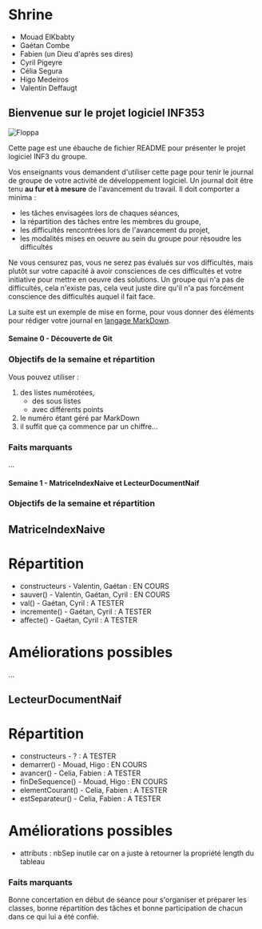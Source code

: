 # Shrine #

* Mouad ElKbabty
* Gaétan Combe
* Fabien (un Dieu d'après ses dires)
* Cyril Pigeyre
* Célia Segura
* Higo Medeiros
* Valentin Deffaugt

## Bienvenue sur le projet logiciel INF353

![Floppa](https://i.imgur.com/sW754gk.jpg)

Cette page est une ébauche de fichier README pour présenter le projet logiciel INF3 du groupe.

Vos enseignants vous demandent d'utiliser cette page pour tenir le journal de groupe de votre activité de développement logiciel. 
Un journal doit être tenu **au fur et à mesure** de l'avancement du travail. Il doit comporter a minima :

* les tâches envisagées lors de chaques séances, 
* la répartition des tâches entre les membres du groupe, 
* les difficultés rencontrées lors de l'avancement du projet,
* les modalités mises en oeuvre au sein du groupe pour résoudre les difficultés

Ne vous censurez pas, vous ne serez pas évalués sur vos difficultés, mais plutôt sur votre capacité à avoir consciences de ces difficultés et votre initiative pour mettre en oeuvre des solutions. Un groupe qui n'a pas de difficultés, cela n'existe pas, cela veut juste dire qu'il n'a pas forcément conscience des difficultés auquel il fait face.

La suite est un exemple de mise en forme, pour vous donner des éléments pour rédiger votre journal en [langage MarkDown](https://github.com/adam-p/markdown-here/wiki/Markdown-Cheatsheet).

#### Semaine 0 - Découverte de Git

### Objectifs de la semaine et répartition

Vous pouvez utiliser :

1. des listes numérotées, 
    * des sous listes
    * avec différents points
1. le numéro étant géré par MarkDown
2. il suffit que ça commence par un chiffre...

### Faits marquants

...

#### Semaine 1 - MatriceIndexNaive et LecteurDocumentNaif

### Objectifs de la semaine et répartition

## MatriceIndexNaive

# Répartition

- constructeurs - Valentin, Gaétan : EN COURS
- sauver() - Valentin, Gaétan, Cyril : EN COURS
- val() - Gaétan, Cyril : A TESTER
- incremente() - Gaétan, Cyril : A TESTER
- affecte() - Gaétan, Cyril : A TESTER

# Améliorations possibles

...

## LecteurDocumentNaif

# Répartition

- constructeurs - ? : A TESTER
- demarrer() - Mouad, Higo : EN COURS
- avancer() - Celia, Fabien : A TESTER
- finDeSequence() - Mouad, Higo : EN COURS
- elementCourant() - Celia, Fabien : A TESTER
- estSeparateur() - Celia, Fabien : A TESTER

# Améliorations possibles

- attributs : nbSep inutile car on a juste à retourner la propriété length du tableau

### Faits marquants

Bonne concertation en début de séance pour s'organiser et préparer les classes, bonne répartition des tâches et bonne participation de chacun dans ce qui lui a été confié.
